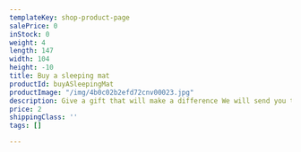 ```yaml
---
templateKey: shop-product-page
salePrice: 0
inStock: 0
weight: 4
length: 147
width: 104
height: -10
title: Buy a sleeping mat
productId: buyASleepingMat
productImage: "/img/4b0c02b2efd72cnv00023.jpg"
description: Give a gift that will make a difference We will send you the gift card/s
price: 2
shippingClass: ''
tags: []

---
```

